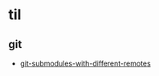 # til

## git
- [git-submodules-with-different-remotes](git/git-submodules-with-different-remotes.md)
